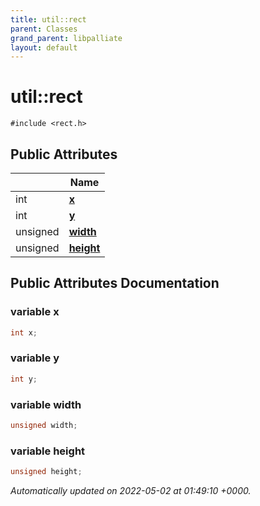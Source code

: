 ```yaml
---
title: util::rect
parent: Classes
grand_parent: libpalliate
layout: default
---
```


# util::rect






`#include <rect.h>`

## Public Attributes

|                | Name           |
| -------------- | -------------- |
| int | **[x](/libpalliate/generated/Classes/structutil_1_1rect#variable-x)**  |
| int | **[y](/libpalliate/generated/Classes/structutil_1_1rect#variable-y)**  |
| unsigned | **[width](/libpalliate/generated/Classes/structutil_1_1rect#variable-width)**  |
| unsigned | **[height](/libpalliate/generated/Classes/structutil_1_1rect#variable-height)**  |

## Public Attributes Documentation

### variable x

```cpp
int x;
```


### variable y

```cpp
int y;
```


### variable width

```cpp
unsigned width;
```


### variable height

```cpp
unsigned height;
```



_Automatically updated on 2022-05-02 at 01:49:10 +0000._